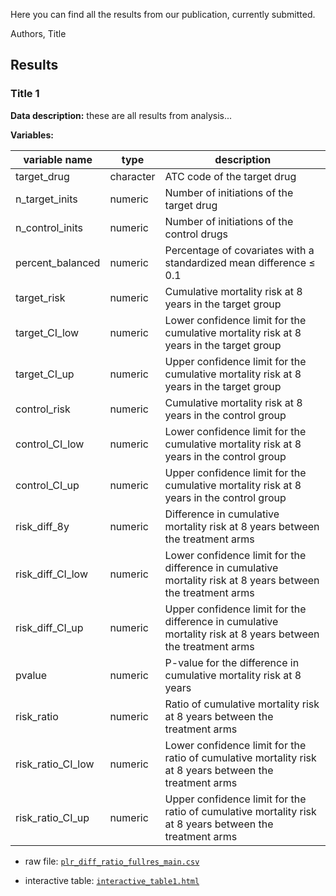 Here you can find all the results from our publication, currently submitted.

Authors, Title

## Results

### Title 1

**Data description:** these are all results from analysis...

**Variables:**

| variable name | type | description |
|---------------|------|-------------|
|target_drug | character | ATC code of the target drug |
|n_target_inits | numeric | Number of initiations of the target drug |
|n_control_inits | numeric | Number of initiations of the control drugs |
|percent_balanced | numeric | Percentage of covariates with a standardized mean difference ≤ 0.1 |
|target_risk | numeric | Cumulative mortality risk at 8 years in the target group |
|target_CI_low | numeric | Lower confidence limit for the cumulative mortality risk at 8 years in the target group |
|target_CI_up | numeric | Upper confidence limit for the cumulative mortality risk at 8 years in the target group |
|control_risk | numeric | Cumulative mortality risk at 8 years in the control group |
|control_CI_low | numeric | Lower confidence limit for the cumulative mortality risk at 8 years in the control group |
|control_CI_up | numeric | Upper confidence limit for the cumulative mortality risk at 8 years in the control group |
|risk_diff_8y | numeric | Difference in cumulative mortality risk at 8 years between the treatment arms |
|risk_diff_CI_low | numeric | Lower confidence limit for the difference in cumulative mortality risk at 8 years between the treatment arms |
|risk_diff_CI_up | numeric | Upper confidence limit for the difference in cumulative mortality risk at 8 years between the treatment arms |
|pvalue | numeric | P-value for the difference in cumulative mortality risk at 8 years |
|risk_ratio | numeric | Ratio of cumulative mortality risk at 8 years between the treatment arms |
|risk_ratio_CI_low | numeric | Lower confidence limit for the ratio of cumulative mortality risk at 8 years between the treatment arms |
|risk_ratio_CI_up | numeric | Upper confidence limit for the ratio of cumulative mortality risk at 8 years between the treatment arms |

- raw file: [`plr_diff_ratio_fullres_main.csv`](plr_diff_ratio_fullres_main.csv)

- interactive table: [`interactive_table1.html`](interactive_table1.html)
